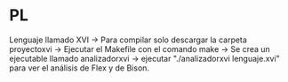 # PL
Lenguaje llamado XVI
-> Para compilar solo descargar la carpeta proyectoxvi
-> Ejecutar el Makefile con el comando make
-> Se crea un ejecutable llamado analizadorxvi
-> ejecutar "./analizadorxvi lenguaje.xvi" para ver el análisis de Flex y de Bison.
